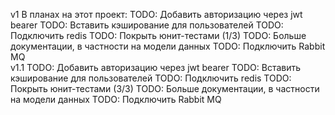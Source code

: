 v1 В планах на этот проект:
TODO: Добавить авторизацию через jwt bearer
TODO: Вставить кэширование для пользователей
  TODO: Подключить redis
TODO: Покрыть юнит-тестами (1/3)
TODO: Больше документации, в частности на модели данных
TODO: Подключить Rabbit MQ
<br />
v1.1
TODO: Добавить авторизацию через jwt bearer
TODO: Вставить кэширование для пользователей
  TODO: Подключить redis
TODO: Покрыть юнит-тестами (3/3)
TODO: Больше документации, в частности на модели данных
TODO: Подключить Rabbit MQ
